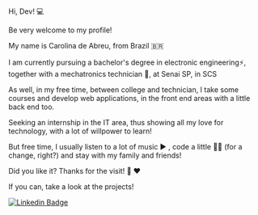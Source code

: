 Hi, Dev! 💻

Be very welcome to my profile!

My name is Carolina de Abreu, from Brazil 🇧🇷

I am currently pursuing a bachelor's degree in electronic engineering⚡,
together with a mechatronics technician 🤖, at Senai SP, in SCS

As well, in my free time, between college and technician, I take some courses and develop web applications, in the front end areas with a little back end too.

Seeking an internship in the IT area, thus showing all my love for technology, with a lot of willpower to learn!

But free time, I usually listen to a lot of music ▶ ️,
code a little 👩‍💻 (for a change, right?)
and stay with my family and friends!

Did you like it? Thanks for the visit! 👋 ♥ ️

If you can, take a look at the projects!

[![Linkedin Badge](https://img.shields.io/badge/-LinkedIn-blue?style=flat-square&logo=Linkedin&logoColor=white&link=https://www.linkedin.com/in/carolina-de-abreu-fernandes-287905181/)](https://www.linkedin.com/in/carolina-de-abreu-fernandes/)
